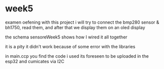 # week5
examen oefening
with this project i will try to connect the bmp280 sensor & bh1750, read them, and after that we display them on an oled display

the schema sensoreWeek5 shows how I wired it all together

it is a pity it didn't work because of some error with the libraries

in main.ccp you find the code i used its foreseen to be uploaded in the esp32 and cumicates via I2C

